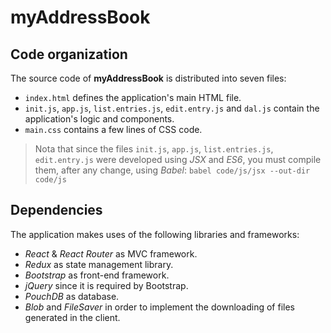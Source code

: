 myAddressBook
=============

Code organization
-----------------

The source code of **myAddressBook** is distributed into seven files:

 * `index.html` defines the application's main HTML file.
 * `init.js`, `app.js`, `list.entries.js`, `edit.entry.js` and `dal.js` contain the application's logic and components.
 * `main.css` contains a few lines of CSS code.

> Nota that since the files `init.js`, `app.js`, `list.entries.js`, `edit.entry.js` were developed using _JSX_ and _ES6_, you must compile them, after any change, using _Babel_: `babel code/js/jsx --out-dir code/js`

Dependencies
------------

The application makes uses of the following libraries and frameworks:

 * _React_ & _React Router_ as MVC framework.
 * _Redux_ as state management library.
 * _Bootstrap_ as front-end framework.
 * _jQuery_ since it is required by Bootstrap.
 * _PouchDB_ as database.
 * _Blob_ and _FileSaver_ in order to implement the downloading of files generated in the client.